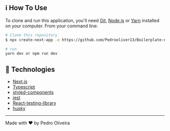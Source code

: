 ## :information_source: How To Use

To clone and run this application, you'll need [Git](https://git-scm.com), [Node.js](https://nodejs.org/en/) or [Yarn](https://yarnpkg.com/getting-started) installed on your computer. From your command line:

```bash
# Clone this repository
$ npx create-next-app -e https://github.com/Pedrooliver13/Boilerplate-next

# run
yarn dev or npm run dev

```
## :rocket: Technologies

-  [Next.js](https://nextjs.org/docs/getting-started)
-  [Typescript](https://www.typescriptlang.org/docs/)
-  [styled-components](https://www.styled-components.com/)
-  [jest](https://jestjs.io/docs/getting-started)
-  [React-testing-library](https://testing-library.com/docs/react-testing-library/cheatsheet)
-  [husky](https://typicode.github.io/husky/#/)

---

Made with ♥ by Pedro Oliveira
